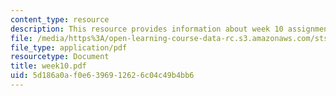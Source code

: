```yaml
---
content_type: resource
description: This resource provides information about week 10 assignments.
file: /media/https%3A/open-learning-course-data-rc.s3.amazonaws.com/sts-005-disease-and-society-in-america-fall-2005/5d186a0af0e6396912626c04c49b4bb6_week10.pdf
file_type: application/pdf
resourcetype: Document
title: week10.pdf
uid: 5d186a0a-f0e6-3969-1262-6c04c49b4bb6
---
```

